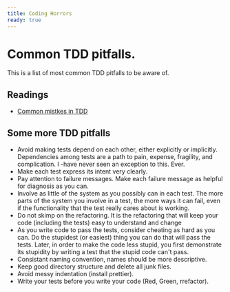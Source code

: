 ```yaml
---
title: Coding Horrors
ready: true
---
```



# Common TDD pitfalls.

This is a list of most common TDD pitfalls to be aware of.

## Readings
  - [Common mistkes in TDD](https://cmatskas.com/common-mistakes-in-tdd/)

## Some more TDD pitfalls
  - Avoid making tests depend on each other, either explicitly or implicitly. Dependencies among tests are a path to pain, expense, fragility, and complication. I  -have never seen an exception to this. Ever.
  - Make each test express its intent very clearly.
  - Pay attention to failure messages. Make each failure message as helpful for diagnosis as you can.
  -  Involve as little of the system as you possibly can in each test. The more parts of the system you involve in a test, the more ways it can fail, even if the functionality that the test really cares about is working.
  - Do not skimp on the refactoring. It is the refactoring that will keep your code (including the tests) easy to understand and change
  - As you write code to pass the tests, consider cheating as hard as you can. Do the stupidest (or easiest) thing you can do that will pass the tests. Later, in order to make the code less stupid, you first demonstrate its stupidity by writing a test that the stupid code can't pass.
  - Consistant naming convention, names should be more descriptive.
  - Keep good directory structure and delete all junk files.
  - Avoid messy indentation (install prettier).
  - Write your tests before you write your code (Red, Green, rrefactor).
